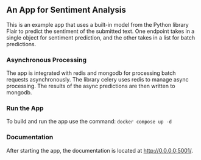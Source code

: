 ## An App for Sentiment Analysis

This is an example app that uses a built-in model from the Python library Flair to predict the 
sentiment of the submitted text. One endpoint takes in a single object for sentiment prediction, and 
the other takes in a list for batch predictions.

### Asynchronous Processing
The app is integrated with redis and mongodb for processing batch requests asynchronously. 
The library celery uses redis to manage async processing. 
The results of the async predictions are then written to mongodb.

### Run the App
To build and run the app use the command: `docker compose up -d` 

### Documentation
After starting the app, the documentation is located at http://0.0.0.0:5001/.